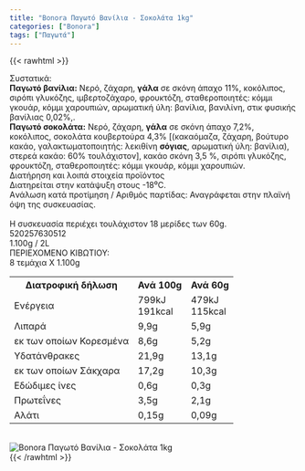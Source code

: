 ```yaml
---
title: "Bonora Παγωτό Βανίλια - Σοκολάτα 1kg"
categories: ["Bonora"]
tags: ["Παγωτά"]
---
```

{{< rawhtml >}}

<div class="sload93"><div class="product"><div id="sistatika">Συστατικά:</div><div class="alltext"><b>Παγωτό βανίλια:</b> Νερό, ζάχαρη, <b>γάλα</b> σε σκόνη άπαχο 11%, κοκόλιπος, σιρόπι γλυκόζης, ιμβερτοζάχαρο, φρουκτόζη, σταθεροποιητές: κόμμι γκουάρ, κόμμι χαρουπιών, αρωματική ύλη: βανίλια, βανιλίνη, στικ φυσικής βανίλιας 0,02%,.<br><b>Παγωτό σοκολάτα:</b> Νερό, ζάχαρη, <b>γάλα</b> σε σκόνη άπαχο 7,2%, κοκόλιπος, σοκολάτα κουβερτούρα 4,3% [(κακαόμαζα, ζάχαρη, βούτυρο κακάο, γαλακτωματοποιητής: λεκιθίνη <b>σόγιας</b>, αρωματική ύλη: βανίλια), στερεά κακάο: 60% τουλάχιστον], κακάο σκόνη 3,5 %, σιρόπι γλυκόζης, φρουκτόζη, σταθεροποιητές: κόμμι γκουάρ, κόμμι χαρουπιών.</div><div id="loipa">Διατήρηση και λοιπά στοιχεία προϊόντος</div><div class="alltext">Διατηρείται στην κατάψυξη στους -18⁰C.<br>Aνάλωση κατά προτίμηση / Aριθμός παρτίδας: Αναγράφεται στην πλαϊνή όψη της συσκευασίας.<br><br>H συσκευασία περιέχει τουλάχιστον 18 μερίδες των 60g.</div><div id="barcode"><div id="barimage1"></div><span id="bartext">520257630512</span></div><div id="varos"><div id="varosimage1"></div><span id="varostext">1.100g / 2L</span></div><div id="kivotio">ΠΕΡΙΕΧΟΜΕΝΟ ΚΙΒΩΤΙΟΥ:<br>8 τεμάχια Χ 1.100g</div><div class="tabout"><table id="diatable"><tbody><tr><th>Διατροφική δήλωση</th><th>Ανά 100g</th><th>Ανά 60g</th></tr><tr><td class="texr2">Ενέργεια</td><td class="texr">799kJ<br>191kcal</td><td class="texr">479kJ<br>115kcal</td></tr><tr><td class="texr2">Λιπαρά</td><td class="texr">9,9g</td><td class="texr">5,9g</td></tr><tr><td class="gray">εκ των οποίων Κορεσµένα</td><td class="gray2">8,6g</td><td class="gray2">5,2g</td></tr><tr><td class="texr2">Yδατάνθρακες</td><td class="texr">21,9g</td><td class="texr">13,1g</td></tr><tr><td class="gray">εκ των οποίων Σάκχαρα</td><td class="gray2">17,2g</td><td class="gray2">10,3g</td></tr><tr><td class="texr2">Eδώδιμες ίνες</td><td class="texr">0,6g</td><td class="texr">0,3g</td></tr><tr><td class="texr2">Πρωτεΐνες</td><td class="texr">3,5g</td><td class="texr">2,1g</td></tr><tr><td class="texr2">Αλάτι</td><td class="texr">0,15g</td><td class="texr">0,09g</td></tr></tbody></table></div><br><div class="pimg"><img alt="Bonora Παγωτό Βανίλια - Σοκολάτα 1kg" title="Bonora Παγωτό Βανίλια - Σοκολάτα 1kg" src="/media/images/bonora-pagwto-banilia-sokolata-1kg.jpg"></div></div></div>
{{< /rawhtml >}}


